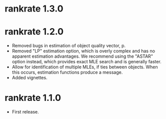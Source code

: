 # rankrate 1.3.0

# rankrate 1.2.0

* Removed bugs in estimation of object quality vector, p.
* Removed "LP" estimation option, which is overly complex and has no apparent estimation advantages. We recommend using the "ASTAR" option instead, which provides exact MLE search and is generally faster.
* Allow for identification of multiple MLEs, if ties between objects. When this occurs, estimation functions produce a message.
* Added vignettes.

# rankrate 1.1.0

* First release.
